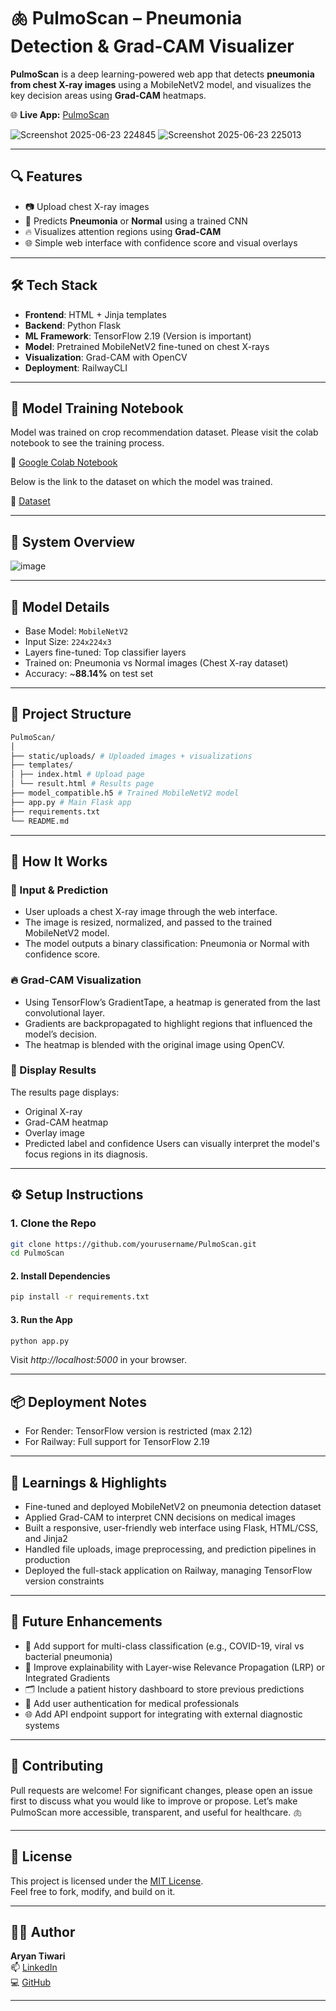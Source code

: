# 🫁 PulmoScan – Pneumonia Detection & Grad-CAM Visualizer

**PulmoScan** is a deep learning-powered web app that detects **pneumonia from chest X-ray images** using a MobileNetV2 model, and visualizes the key decision areas using **Grad-CAM** heatmaps.

🌐 **Live App:** [PulmoScan](https://web-production-96f6.up.railway.app/)
<br/>

![Screenshot 2025-06-23 224845](https://github.com/user-attachments/assets/57d430be-fdaa-495d-be9b-62bedd8d447f)
![Screenshot 2025-06-23 225013](https://github.com/user-attachments/assets/c9ab8fef-8dde-4bc1-b013-186c362b0ea6)

---

## 🔍 Features

- 📷 Upload chest X-ray images
- 🧠 Predicts **Pneumonia** or **Normal** using a trained CNN
- 🔥 Visualizes attention regions using **Grad-CAM**
- 🌐 Simple web interface with confidence score and visual overlays

---

## 🛠️ Tech Stack

- **Frontend**: HTML + Jinja templates
- **Backend**: Python Flask
- **ML Framework**: TensorFlow 2.19 (Version is important)
- **Model**: Pretrained MobileNetV2 fine-tuned on chest X-rays
- **Visualization**: Grad-CAM with OpenCV
- **Deployment**: RailwayCLI

---

## 🧠 Model Training Notebook

Model was trained on crop recommendation dataset.
Please visit the colab notebook to see the training process.

📓 [Google Colab Notebook](https://colab.research.google.com/drive/1WOU61YI0zRd58TNSZO39Tnt7YC_dcsj5?usp=sharing)

Below is the link to the dataset on which the model was trained.

📓 [Dataset](https://www.kaggle.com/datasets/paultimothymooney/chest-xray-pneumonia)

---

## 🌿 System Overview

![image](https://github.com/user-attachments/assets/0b65ad62-342d-4b4e-88ad-7387ca1a4994)

---

## 🧠 Model Details

- Base Model: `MobileNetV2`
- Input Size: `224x224x3`
- Layers fine-tuned: Top classifier layers
- Trained on: Pneumonia vs Normal images (Chest X-ray dataset)
- Accuracy: ~**88.14%** on test set

---

## 📂 Project Structure

```bash
PulmoScan/
│
├── static/uploads/ # Uploaded images + visualizations
├── templates/
│ ├── index.html # Upload page
│ └── result.html # Results page
├── model_compatible.h5 # Trained MobileNetV2 model
├── app.py # Main Flask app
├── requirements.txt
└── README.md
```

---

## 🚀 How It Works

### 🩻 Input & Prediction
- User uploads a chest X-ray image through the web interface.
- The image is resized, normalized, and passed to the trained MobileNetV2 model.
- The model outputs a binary classification: Pneumonia or Normal with confidence score.

### 🔥 Grad-CAM Visualization
- Using TensorFlow’s GradientTape, a heatmap is generated from the last convolutional layer.
- Gradients are backpropagated to highlight regions that influenced the model’s decision.
- The heatmap is blended with the original image using OpenCV.

### 📄 Display Results
The results page displays:
- Original X-ray
- Grad-CAM heatmap
- Overlay image
- Predicted label and confidence
Users can visually interpret the model's focus regions in its diagnosis.

---

## ⚙️ Setup Instructions

### 1. Clone the Repo
```bash
git clone https://github.com/yourusername/PulmoScan.git
cd PulmoScan
```

#### 2. Install Dependencies
```bash
pip install -r requirements.txt
```

#### 3. Run the App
```bash
python app.py
```

Visit *http://localhost:5000* in your browser.

---

## 📦 Deployment Notes
- For Render: TensorFlow version is restricted (max 2.12)
- For Railway: Full support for TensorFlow 2.19

---

## 🧠 Learnings & Highlights
- Fine-tuned and deployed MobileNetV2 on pneumonia detection dataset
- Applied Grad-CAM to interpret CNN decisions on medical images
- Built a responsive, user-friendly web interface using Flask, HTML/CSS, and Jinja2
- Handled file uploads, image preprocessing, and prediction pipelines in production
- Deployed the full-stack application on Railway, managing TensorFlow version constraints

---

## 📣 Future Enhancements
- 🧪 Add support for multi-class classification (e.g., COVID-19, viral vs bacterial pneumonia)
- 🧠 Improve explainability with Layer-wise Relevance Propagation (LRP) or Integrated Gradients
- 🗂️ Include a patient history dashboard to store previous predictions
- 🔐 Add user authentication for medical professionals
- 🌐 Add API endpoint support for integrating with external diagnostic systems

---

## 🤝 Contributing
Pull requests are welcome! For significant changes, please open an issue first to discuss what you would like to improve or propose.
Let’s make PulmoScan more accessible, transparent, and useful for healthcare. 🫁

---

## 📄 License

This project is licensed under the [MIT License](https://github.com/TiwariAry/PulmoScan/blob/main/LICENSE).  
Feel free to fork, modify, and build on it.

---

## 👨‍💻 Author

**Aryan Tiwari**  
📫 [LinkedIn](https://www.linkedin.com/in/aryan-tiwari-6844a9250)  
💻 [GitHub](https://github.com/TiwariAry)

---
